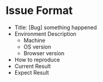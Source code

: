 # Issue Format
- Title: [Bug] something happened
- Environment Description
  - Machine
  - OS version
  - Browser version
- How to reproduce
- Current Result
- Expect Result

